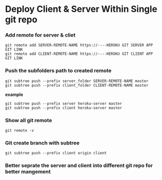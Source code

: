 # Deploy Client & Server Within Single git repo

### Add remote for server & cliet
```
git remote add SERVER-REMOTE-NAME https://----HEROKU GIT SERVER APP GIT LINK
git remote add CLIENT-REMOTE-NAME https://----HEROKU GIT CLIENT APP GIT LINK
```

### Push the subfolders path to created remote
```
git subtree push --prefix server_folder SERVER-REMOTE-NAME master
git subtree push --prefix client_folder CLIENT-REMOTE-NAME master
```
**example**
```
git subtree push --prefix server heroku-server master
git subtree push --prefix client heroku-server master
```

### Show all git remote
```
git remote -v
```

### Git create branch with subtree
```
git subtree push --prefix client origin client   
```

### Better seprate the server and client into different git repo for better mangement
